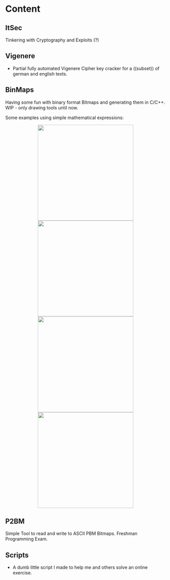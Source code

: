 # Content

## ItSec

Tinkering with Cryptography and Exploits (?)
## Vigenere
* Partial fully automated Vigenere Cipher key cracker for a ((subset)) of german and english texts.

## BinMaps

Having some fun with binary format Bitmaps and generating them in C/C++. 
WIP - only drawing tools until now. 
<p>Some examples using simple mathematical expressions:

<p align="center">
  <img src="https://github.com/nkleemann/uni/blob/master/BinMaps/examples/1.png" width="300"/>
  <img src="https://github.com/nkleemann/uni/blob/master/BinMaps/examples/3.png" width="300"/>
    <img src="https://github.com/nkleemann/uni/blob/master/BinMaps/examples/4.png" width="300"/>
  <img src="https://github.com/nkleemann/uni/blob/master/BinMaps/examples/5.png" width="300"/>
</p>

## P2BM

Simple Tool to read and write to ASCII PBM Bitmaps. Freshman Programming Exam. 

## Scripts

* A dumb little script I made to help me and others solve an online exercise.
